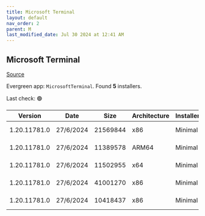 ```yaml
---
title: Microsoft Terminal
layout: default
nav_order: 2
parent: M
last_modified_date: Jul 30 2024 at 12:41 AM
---
```


## Microsoft Terminal

[Source](https://github.com/microsoft/terminal/)

Evergreen app: `MicrosoftTerminal`. Found **5** installers.

Last check: 🟢

| Version      | Date      | Size     | Architecture | InstallerType | Type       | URI                                                                                                                                                                                                                                                                                                                                    |
| ------------ | --------- | -------- | ------------ | ------------- | ---------- | -------------------------------------------------------------------------------------------------------------------------------------------------------------------------------------------------------------------------------------------------------------------------------------------------------------------------------------- |
| 1.20.11781.0 | 27/6/2024 | 21569844 | x86          | Minimal       | msixbundle | [https://github.com/microsoft/terminal/releases/download/v1.20.11781.0/Microsoft.WindowsTerminal_1.20.11781.0_8wekyb3d8bbwe.msixbundle](https://github.com/microsoft/terminal/releases/download/v1.20.11781.0/Microsoft.WindowsTerminal_1.20.11781.0_8wekyb3d8bbwe.msixbundle)                                                         |
| 1.20.11781.0 | 27/6/2024 | 11389578 | ARM64        | Minimal       | zip        | [https://github.com/microsoft/terminal/releases/download/v1.20.11781.0/Microsoft.WindowsTerminal_1.20.11781.0_arm64.zip](https://github.com/microsoft/terminal/releases/download/v1.20.11781.0/Microsoft.WindowsTerminal_1.20.11781.0_arm64.zip)                                                                                       |
| 1.20.11781.0 | 27/6/2024 | 11502955 | x64          | Minimal       | zip        | [https://github.com/microsoft/terminal/releases/download/v1.20.11781.0/Microsoft.WindowsTerminal_1.20.11781.0_x64.zip](https://github.com/microsoft/terminal/releases/download/v1.20.11781.0/Microsoft.WindowsTerminal_1.20.11781.0_x64.zip)                                                                                           |
| 1.20.11781.0 | 27/6/2024 | 41001270 | x86          | Minimal       | zip        | [https://github.com/microsoft/terminal/releases/download/v1.20.11781.0/Microsoft.WindowsTerminal_1.20.11781.0_8wekyb3d8bbwe.msixbundle_Windows10_PreinstallKit.zip](https://github.com/microsoft/terminal/releases/download/v1.20.11781.0/Microsoft.WindowsTerminal_1.20.11781.0_8wekyb3d8bbwe.msixbundle_Windows10_PreinstallKit.zip) |
| 1.20.11781.0 | 27/6/2024 | 10418437 | x86          | Minimal       | zip        | [https://github.com/microsoft/terminal/releases/download/v1.20.11781.0/Microsoft.WindowsTerminal_1.20.11781.0_x86.zip](https://github.com/microsoft/terminal/releases/download/v1.20.11781.0/Microsoft.WindowsTerminal_1.20.11781.0_x86.zip)                                                                                           |
